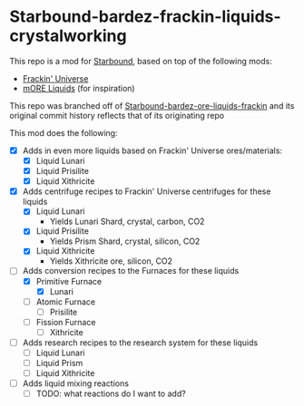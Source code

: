 # Starbound-bardez-frackin-liquids-crystalworking

This repo is a mod for [Starbound](https://playstarbound.com/), based on top of the following mods:
- [Frackin' Universe](https://steamcommunity.com/sharedfiles/filedetails/?id=729480149) 
- [mORE Liquids](https://steamcommunity.com/sharedfiles/filedetails/?id=1318339314) (for inspiration)

This repo was branched off of [Starbound-bardez-ore-liquids-frackin](https://github.com/BardezAnAvatar/Starbound-bardez-ore-liquids-frackin) and its original commit history reflects that of its originating repo

This mod does the following:
- [X] Adds in even more liquids based on Frackin' Universe ores/materials:
  - [X] Liquid Lunari
  - [X] Liquid Prisilite
  - [X] Liquid Xithricite
- [X] Adds centrifuge recipes to Frackin' Universe centrifuges for these liquids
  - [X] Liquid Lunari
    - Yields Lunari Shard, crystal, carbon, CO2
  - [X] Liquid Prisilite
    - Yields Prism Shard, crystal, silicon, CO2
  - [X] Liquid Xithricite
    - Yields Xithricite ore, silicon, CO2
- [ ] Adds conversion recipes to the Furnaces for these liquids
  - [X] Primitive Furnace
    - [X] Lunari
  - [ ] Atomic Furnace
    - [ ] Prisilite
  - [ ] Fission Furnace
    - [ ] Xithricite 
- [ ] Adds research recipes to the research system for these liquids
  - [ ] Liquid Lunari
  - [ ] Liquid Prism
  - [ ] Liquid Xithricite
- [ ] Adds liquid mixing reactions
  - [ ] TODO: what reactions do I want to add?